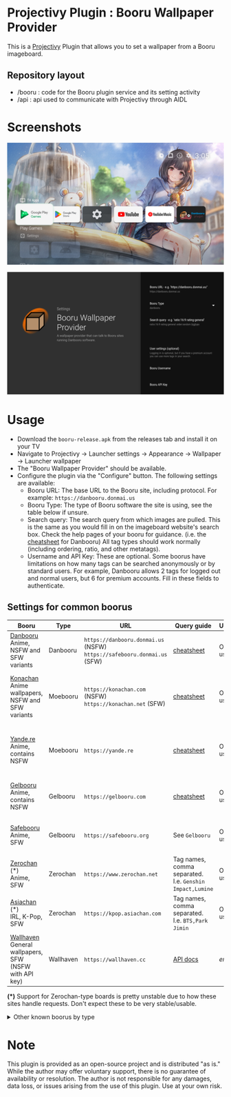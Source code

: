 # Projectivy Plugin : Booru Wallpaper Provider

This is a [Projectivy](https://xdaforums.com/t/app-android-tv-projectivy-launcher.4436549/) Plugin that allows you to set a wallpaper from a Booru imageboard.

## Repository layout
- /booru : code for the Booru plugin service and its setting activity
- /api : api used to communicate with Projectivy through AIDL

# Screenshots
![screenshot](./.github/readme-images/background.png)

![screenshot](./.github/readme-images/settings.png)

# Usage
- Download the `booru-release.apk` from the releases tab and install it on your TV
- Navigate to Projectivy -> Launcher settings -> Appearance -> Wallpaper -> Launcher wallpaper
- The "Booru Wallpaper Provider" should be available.
- Configure the plugin via the "Configure" button. The following settings are available:
  - Booru URL: The base URL to the Booru site, including protocol. For example: `https://danbooru.donmai.us`
  - Booru Type: The type of Booru software the site is using, see the table below if unsure.
  - Search query: The search query from which images are pulled. This is the same as you would fill in on the imageboard website's search box. Check the help pages of your booru for guidance. (i.e. the [cheatsheet](https://danbooru.donmai.us/wiki_pages/help%3Acheatsheet) for Danbooru) All tag types should work normally (including ordering, ratio, and other metatags).
  - Username and API Key: These are optional. Some boorus have limitations on how many tags can be searched anonymously or by standard users. For example, Danbooru allows 2 tags for logged out and normal users, but 6 for premium accounts. Fill in these fields to authenticate. 

## Settings for common boorus
| Booru                                                                             | Type      | URL                                                                        | Query guide                                                               | Username           | API Key                                                                                |
|-----------------------------------------------------------------------------------|-----------|----------------------------------------------------------------------------|---------------------------------------------------------------------------|--------------------|----------------------------------------------------------------------------------------|
| [Danbooru](https://danbooru.donmai.us) <br>Anime, NSFW and SFW variants           | Danbooru  | `https://danbooru.donmai.us` (NSFW)<br>`https://safebooru.donmai.us` (SFW) | [cheatsheet](https://danbooru.donmai.us/wiki_pages/help%3Acheatsheet)     | Optional, username | Optional, API key. Found on [profile](https://danbooru.donmai.us/profile)              |
| [Konachan](https://konachan.com/) <br>Anime wallpapers, NSFW and SFW variants     | Moebooru  | `https://konachan.com` (NSFW)<br>`https://konachan.net` (SFW)              | [cheatsheet](https://konachan.net/help/cheatsheet)                        | Optional, username | Optional, hashed password. See [api docs, `Logging in`](https://konachan.net/help/api) |
| [Yande.re](https://yande.re) <br>Anime, contains NSFW                             | Moebooru  | `https://yande.re`                                                         | [cheatsheet](https://yande.re/wiki/show?title=cheat_sheet_extended)       | Optional, username | Optional, hashed password. See [api docs, `Logging in`](https://yande.re/help/api)     |
| [Gelbooru](https://gelbooru.com) <br>Anime, contains NSFW                         | Gelbooru  | `https://gelbooru.com`                                                     | [cheatsheet](https://gelbooru.com/index.php?page=wiki&s=&s=view&id=26263) | Optional, username | Optional, API key. Found in account options                                            |
| [Safebooru](https://safebooru.org) <br>Anime, SFW                                 | Gelbooru  | `https://safebooru.org`                                                    | See `Gelbooru`                                                            | Optional, username | Optional, API key. Found in account options                                            |
| [Zerochan](https://www.zerochan.net) (*) <br>Anime, SFW                           | Zerochan  | `https://www.zerochan.net`                                                 | Tag names, comma separated. I.e. `Genshin Impact,Lumine`                  | Optional, username | *empty*                                                                                |
| [Asiachan](https://kpop.asiachan.com) (*) <br>IRL, K-Pop, SFW                     | Zerochan  | `https://kpop.asiachan.com`                                                | Tag names, comma separated. I.e. `BTS,Park Jimin`                         | Optional, username | *empty*                                                                                |
| [Wallhaven](https://wallhaven.cc) <br>General wallpapers, SFW (NSFW with API key) | Wallhaven | `https://wallhaven.cc`                                                     | [API docs](https://wallhaven.cc/help/api#search)                          | *empty*            | Optional, found in account settings                                                    |

**(*)** Support for Zerochan-type boards is pretty unstable due to how these sites handle requests. Don't expect these to be very stable/usable.

<details>

<summary>Other known boorus by type</summary>

### Other known boorus by type
These are some other boorus listed by their software, sorted into 'SFW' and 'NSFW'.
Take the 'SFW' tag with a grain of salt, you know how the internet works...

| Content rating | Type                     | Known boorus                                                                           |
|----------------|--------------------------|----------------------------------------------------------------------------------------|
| SFW            | Danbooru                 | `yukkuri.shiteitte.net`, `e926.net`                                                    |
|                | Moebooru                 | `sakugabooru.com`, `img.genshiken-itb.org`                                             |
|                | Gelbooru                 | `*.booru.org (some)`                                                                   |
| NSFW           | Danbooru                 | `yukkuri.shiteitte.net`, `booru.allthefallen.moe`, `e621.net`                          |
|                | Gelbooru                 | `*.booru.org`, `xbooru.com`, `rule34.xxx`, `tbib.org`, `hypnohub.net`, `realbooru.com` |
|                | Shimmie2 *(unsupported)* | `rule34.paheal.net`, `rule34hentai.net`, `fanservice.fan`                              |
|                | Sankaku *(unsupported)*  | `chan.sankakucomplex.com`, `idol.sankakucomplex.com`                                   |

</details>

# Note
This plugin is provided as an open-source project and is distributed "as is." While the author may offer voluntary support, there is no guarantee of availability or resolution. The author is not responsible for any damages, data loss, or issues arising from the use of this plugin. Use at your own risk.
